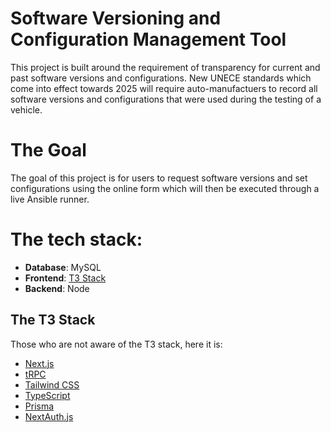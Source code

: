 # Software Versioning and Configuration Management Tool
This project is built around the requirement of transparency for current and past software  versions and configurations. New UNECE standards which come into effect towards 2025 will require auto-manufactuers to record all software versions and configurations that were used during the testing of a vehicle.

# The Goal
The goal of this project is for users to request software versions and set configurations using the online form which will then be executed through a live Ansible runner.

# The tech stack:
- **Database**: MySQL
- **Frontend**: [T3 Stack](https://github.com/t3-oss/create-t3-app)
- **Backend**: Node

## The T3 Stack
Those who are not aware of the T3 stack, here it is:
- [Next.js](https://nextjs.org)
- [tRPC](https://trpc.io)
- [Tailwind CSS](https://tailwindcss.com)
- [TypeScript](https://typescriptlang.org)
- [Prisma](https://prisma.io)
- [NextAuth.js](https://next-auth.js.org)

